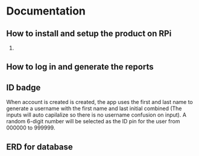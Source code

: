 # Documentation

## How to install and setup the product on RPi

<ol>
  <li></li>
</ol>

## How to log in and generate the reports



## ID badge

<p>When account is created is created, the app uses the first and last name to generate a username with the first name and last initial combined (The inputs will auto capilalize so there is no username confusion on input). A random 6-digit number will be selected as the ID pin for the user from 000000 to 999999.</p>

## ERD for database

<img scr="img/database.png">
